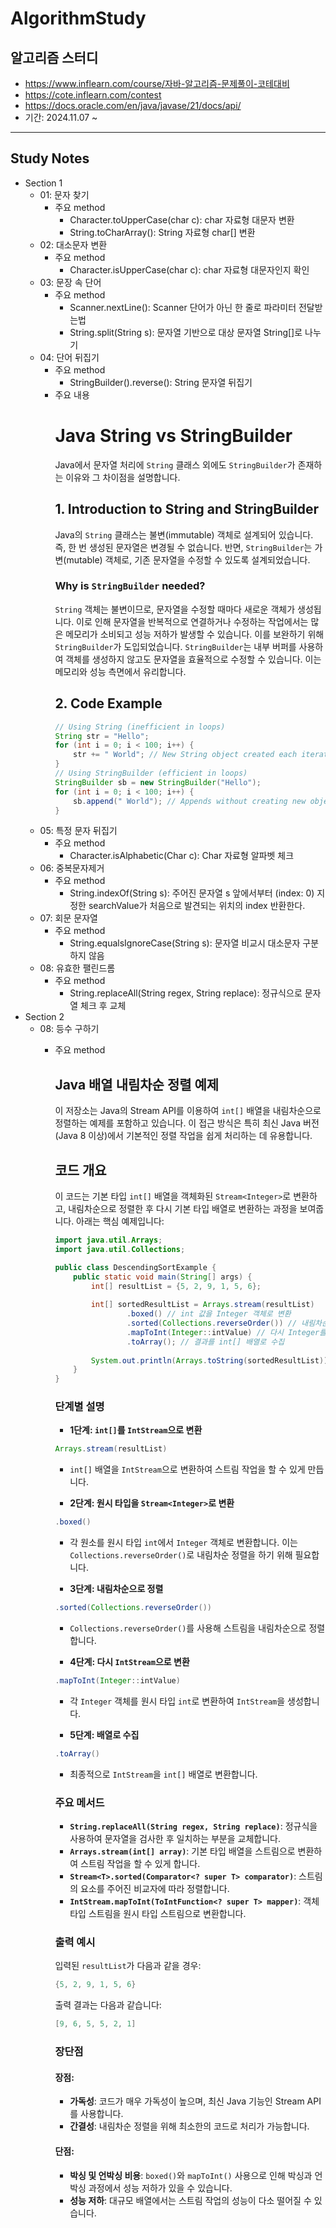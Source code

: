 # AlgorithmStudy
## 알고리즘 스터디
- https://www.inflearn.com/course/자바-알고리즘-문제풀이-코테대비
- https://cote.inflearn.com/contest
- https://docs.oracle.com/en/java/javase/21/docs/api/
- 기간: 2024.11.07 ~
---------------
## Study Notes
- Section 1
    - 01: 문자 찾기
        - 주요 method
            - Character.toUpperCase(char c): char 자료형 대문자 변환
            - String.toCharArray(): String 자료형 char[] 변환
    - 02: 대소문자 변환
        - 주요 method
            - Character.isUpperCase(char c): char 자료형 대문자인지 확인
    - 03: 문장 속 단어
        - 주요 method
            - Scanner.nextLine(): Scanner 단어가 아닌 한 줄로 파라미터 전달받는법
            - String.split(String s): 문자열 기반으로 대상 문자열 String[]로 나누기
    - 04: 단어 뒤집기
        - 주요 method
            - StringBuilder().reverse(): String 문자열 뒤집기
        - 주요 내용
            # Java String vs StringBuilder
            Java에서 문자열 처리에 `String` 클래스 외에도 `StringBuilder`가 존재하는 이유와 그 차이점을 설명합니다.
            ## 1. Introduction to String and StringBuilder
            Java의 `String` 클래스는 불변(immutable) 객체로 설계되어 있습니다. 즉, 한 번 생성된 문자열은 변경될 수 없습니다. 반면, `StringBuilder`는 가변(mutable) 객체로, 기존 문자열을 수정할 수 있도록 설계되었습니다.
            ### Why is `StringBuilder` needed?
            `String` 객체는 불변이므로, 문자열을 수정할 때마다 새로운 객체가 생성됩니다. 이로 인해 문자열을 반복적으로 연결하거나 수정하는 작업에서는 많은 메모리가 소비되고 성능 저하가 발생할 수 있습니다. 이를 보완하기 위해 `StringBuilder`가 도입되었습니다.
            `StringBuilder`는 내부 버퍼를 사용하여 객체를 생성하지 않고도 문자열을 효율적으로 수정할 수 있습니다. 이는 메모리와 성능 측면에서 유리합니다.
            ## 2. Code Example
            ```java
            // Using String (inefficient in loops)
            String str = "Hello";
            for (int i = 0; i < 100; i++) {
                str += " World"; // New String object created each iteration
            }
            // Using StringBuilder (efficient in loops)
            StringBuilder sb = new StringBuilder("Hello");
            for (int i = 0; i < 100; i++) {
                sb.append(" World"); // Appends without creating new object
            }
    - 05: 특정 문자 뒤집기
        - 주요 method
            - Character.isAlphabetic(Char c): Char 자료형 알파벳 체크
    - 06: 중복문자제거
        - 주요 method
            - String.indexOf(String s): 주어진 문자열 s 앞에서부터 (index: 0) 지정한 searchValue가 처음으로 발견되는 위치의 index 반환한다.
    - 07: 회문 문자열
        - 주요 method
            - String.equalsIgnoreCase(String s): 문자열 비교시 대소문자 구분하지 않음
    - 08: 유효한 팰린드롬
        - 주요 method
            - String.replaceAll(String regex, String replace): 정규식으로 문자열 체크 후 교체
- Section 2
    - 08: 등수 구하기
        - 주요 method
            ## Java 배열 내림차순 정렬 예제
            이 저장소는 Java의 Stream API를 이용하여 `int[]` 배열을 내림차순으로 정렬하는 예제를 포함하고 있습니다. 이 접근 방식은 특히 최신 Java 버전(Java 8 이상)에서 기본적인 정렬 작업을 쉽게 처리하는 데 유용합니다.

            ## 코드 개요
            이 코드는 기본 타입 `int[]` 배열을 객체화된 `Stream<Integer>`로 변환하고, 내림차순으로 정렬한 후 다시 기본 타입 배열로 변환하는 과정을 보여줍니다. 아래는 핵심 예제입니다:

            ```java
            import java.util.Arrays;
            import java.util.Collections;

            public class DescendingSortExample {
                public static void main(String[] args) {
                    int[] resultList = {5, 2, 9, 1, 5, 6};
                    
                    int[] sortedResultList = Arrays.stream(resultList)
                            .boxed() // int 값을 Integer 객체로 변환
                            .sorted(Collections.reverseOrder()) // 내림차순으로 정렬
                            .mapToInt(Integer::intValue) // 다시 Integer를 int로 변환
                            .toArray(); // 결과를 int[] 배열로 수집
                    
                    System.out.println(Arrays.toString(sortedResultList));
                }
            }
            ```

            ### 단계별 설명

            - **1단계: `int[]`를 `IntStream`으로 변환**
            ```java
            Arrays.stream(resultList)
            ```
            - `int[]` 배열을 `IntStream`으로 변환하여 스트림 작업을 할 수 있게 만듭니다.

            - **2단계: 원시 타입을 `Stream<Integer>`로 변환**
            ```java
            .boxed()
            ```
            - 각 원소를 원시 타입 `int`에서 `Integer` 객체로 변환합니다. 이는 `Collections.reverseOrder()`로 내림차순 정렬을 하기 위해 필요합니다.

            - **3단계: 내림차순으로 정렬**
            ```java
            .sorted(Collections.reverseOrder())
            ```
            - `Collections.reverseOrder()`를 사용해 스트림을 내림차순으로 정렬합니다.

            - **4단계: 다시 `IntStream`으로 변환**
            ```java
            .mapToInt(Integer::intValue)
            ```
            - 각 `Integer` 객체를 원시 타입 `int`로 변환하여 `IntStream`을 생성합니다.

            - **5단계: 배열로 수집**
            ```java
            .toArray()
            ```
            - 최종적으로 `IntStream`을 `int[]` 배열로 변환합니다.

            ### 주요 메서드

            - **`String.replaceAll(String regex, String replace)`**: 정규식을 사용하여 문자열을 검사한 후 일치하는 부분을 교체합니다.
            - **`Arrays.stream(int[] array)`**: 기본 타입 배열을 스트림으로 변환하여 스트림 작업을 할 수 있게 합니다.
            - **`Stream<T>.sorted(Comparator<? super T> comparator)`**: 스트림의 요소를 주어진 비교자에 따라 정렬합니다.
            - **`IntStream.mapToInt(ToIntFunction<? super T> mapper)`**: 객체 타입 스트림을 원시 타입 스트림으로 변환합니다.

            ### 출력 예시

            입력된 `resultList`가 다음과 같을 경우:
            ```java
            {5, 2, 9, 1, 5, 6}
            ```
            출력 결과는 다음과 같습니다:
            ```java
            [9, 6, 5, 5, 2, 1]
            ```

            ### 장단점

            #### 장점:
            - **가독성**: 코드가 매우 가독성이 높으며, 최신 Java 기능인 Stream API를 사용합니다.
            - **간결성**: 내림차순 정렬을 위해 최소한의 코드로 처리가 가능합니다.

            #### 단점:
            - **박싱 및 언박싱 비용**: `boxed()`와 `mapToInt()` 사용으로 인해 박싱과 언박싱 과정에서 성능 저하가 있을 수 있습니다.
            - **성능 저하**: 대규모 배열에서는 스트림 작업의 성능이 다소 떨어질 수 있습니다.
            

